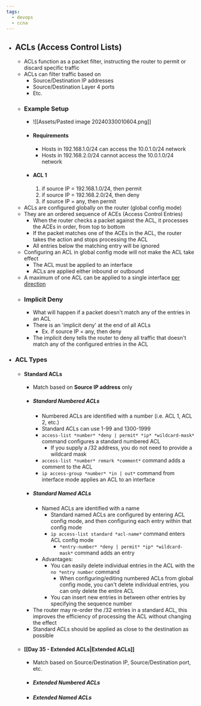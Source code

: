 ```yaml
---
tags:
  - devops
  - ccna
---
```

- ## ACLs (Access Control Lists)
	- ACLs function as a packet filter, instructing the router to permit or discard specific traffic
	- ACLs can filter traffic based on
		- Source/Destination IP addresses
		- Source/Destination Layer 4 ports
		- Etc.
	- ### Example Setup
		- ![[Assets/Pasted image 20240330010604.png]]
		- #### Requirements
			- Hosts in 192.168.1.0/24 can access the 10.0.1.0/24 network
			- Hosts in 192.168.2.0/24 cannot access the 10.0.1.0/24 network
		- #### ACL 1
			1. if source IP = 192.168.1.0/24, then permit
			2. if source IP = 192.168.2.0/24, then deny
			3. if source IP = any, then permit
	- ACLs are configured globally on the router (global config mode)
	- They are an ordered sequence of ACEs (Access Control Entries)
		- When the router checks a packet against the ACL, it processes the ACEs in order, from top to bottom
		- If the packet matches one of the ACEs in the ACL, the router takes the action and stops processing the ACL
		- All entries below the matching entry will be ignored
	- Configuring an ACL in global config mode will not make the ACL take effect
		- The ACL must be applied to an interface
		- ACLs are applied either inbound or outbound
	- A maximum of one ACL can be applied to a single interface <u>per direction</u>
	- ### Implicit Deny
		- What will happen if a packet doesn't match any of the entries in an ACL
		- There is an 'implicit deny' at the end of all ACLs
			- Ex. if source IP = any, then deny
		- The implicit deny tells the router to deny all traffic that doesn't match any of the configured entries in the ACL
- ### ACL Types
	- #### Standard ACLs
		- Match based on **Source IP address** only
		- ##### Standard Numbered ACLs
			- Numbered ACLs are identified with a number (i.e. ACL 1, ACL 2, etc.)
			- Standard ACLs can use 1-99 and 1300-1999
			- `access-list *number* *deny | permit* *ip* *wildcard-mask*` command configures a standard numbered ACL
				- If you supply a /32 address, you do not need to provide a wildcard mask
			- `access-list *number* remark *comment*` command adds a comment to the ACL
			- `ip access-group *number* *in | out*` command from interface mode applies an ACL to an interface
		- ##### Standard Named ACLs
			- Named ACLs are identified with a name
				- Standard named ACLs are configured by entering ACL config mode, and then configuring each entry within that config mode
				- `ip access-list standard *acl-name*` command enters ACL config mode
					- `*entry-number* *deny | permit* *ip* *wildcard-mask*` command adds an entry
			- Advantages:
				- You can easily delete individual entries in the ACL with the `no *entry number` command
					- When configuring/editing numbered ACLs from global config mode, you can't delete individual entries, you can only delete the entire ACL
				- You can insert new entries in between other entries by specifying the sequence number
		- The router may re-order the /32 entries in a standard ACL, this improves the efficiency of processing the ACL without changing the effect
		- Standard ACLs should be applied as close to the destination as possible
	- #### [[Day 35 - Extended ACLs|Extended ACLs]]
		- Match based on Source/Destination IP, Source/Destination port, etc.
		- ##### Extended Numbered ACLs
		- ##### Extended Named ACLs